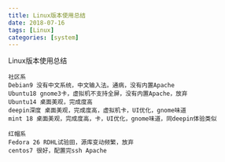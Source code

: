 ```yaml
---
title: Linux版本使用总结
date: 2018-07-16
tags: [Linux]
categories: [system]
---
```

Linux版本使用总结

<pre><code class="line-numbers">社区系
Debian9 没有中文系统，中文输入法。通病，没有内置Apache
Ubuntu18 gnome3卡，虚拟机不支持全屏，没有内置Apache，放弃
Ubuntu14 桌面美观，完成度高
deepin深度 桌面美观，完成度高，虚拟机卡，UI优化，gnome味道
mint 18 桌面美观，完成度高，卡，UI优化，gnome味道，同deepin体验类似
</code></pre>

<pre><code class="line-numbers">红帽系
Fedora 26 RDHL试验田，源库变动频繁，放弃
centos7 很好，配置完ssh Apache
</code></pre>